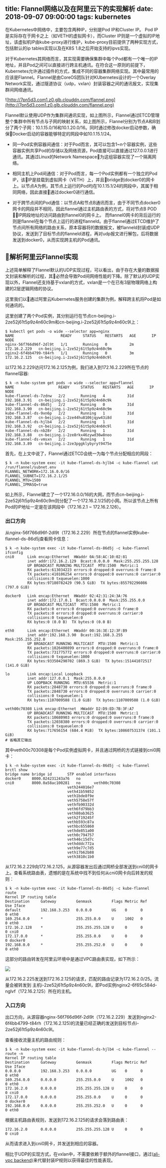title: Flannel网络以及在阿里云下的实现解析
date: 2018-09-07 09:00:00
tags: kubernetes
---

在Kubernetes中网络中，主要包含两种IP，分别是Pod IP和Cluster IP。 Pod IP是实际存在于网卡之上（如VETH的虚拟网卡），而Cluster IP则是一个虚拟的IP地址，该虚拟机IP由kube-proxy进行维护，kube-proxy目前提供了两种实现方式，包括默认的ip tables实现以及在K8S 1.8之后开始支持的ipvs实现。

对于Kubernetes其网络而言，其实现需要确保集群中每个Pod都有一个唯一的IP地址，并且Pod之间可以直接进行跨主机通讯。在符合这一原则的前提下，Kubernetes允许通过插件的方式，集成不同的容器集群网络实现。其中最常用的应该是Flannel。Flannel是由CoreOS团队针对KUbernetes设计的一个Overlay Network实现，通过隧道协议（udp，vxlan）封装容器之间的通讯报文，实现集群间网络通讯。

![http://7pn5d3.com1.z0.glb.clouddn.com/flannel.png](http://7pn5d3.com1.z0.glb.clouddn.com/flannel.png)

Flannel默认使用UDP作为集群间通讯实现，如上图所示，Flannel通过ETCD管理整个集群中所有节点与子网的映射关系，如上图所示，Flannel分别为节点A和B划分了两个子网：10.1.15.0/16和10.1.20.0/16。同时通过修改docker启动参数，确保Docker启动的容器能够特定的网段中如10.1.15.1/24。

* 同一Pod实例容器间通信：对于Pod而言，其可以包含1~n个容器实例，这些容器实例共享Pod的存储以及网络资源，Pod直接可以直接通过127.0.0.1进行通讯。其通过Linux的Network Namespace为这组容器实现了一个隔离网络。

* 相同主机上Pod间通信：对于Pod而言，每一个Pod实例都有一个独立的Pod IP，该IP是挂载到虚拟网卡（VETH）上，并且bridge到docker0的网卡上。以节点A为例，其节点上运行的Pod均在10.1.15.1/24的网段中，其属于相同网络，因此直接通过docker0进行通信。

* 对于跨节点间的Pod通信：以节点A和节点B通讯而言，由于不同节点docker0网卡的网段并不相同，因此flannel通过主机路由表的方式，将对节点B POD IP网段地址的访问路由到flannel0的网卡上。 而flannel0网卡的背后运行的则是flannel在每个节点上运行的进程flanneld。由于flannel通过ETCD维护了节点间所有网络的路由关系，原本容器将的数据报文，被flanneld封装成UDP协议，发送到了目标节点的flanneld进程，再对udp报文进行解包，后将数据发送到docker0，从而实现跨主机的Pod通讯。

## 解析阿里云Flannel实现

上述简单解释了Flannel默认的UDP实现过程，可以看出，由于存在大量的数据报文封装和解析的过程，其必然会导致Pod间网络性能的下降。除了默认的UDP实现以外，Flannel还支持基于vxlan的方式，vxlan是一个在已有3层物理网络上构建的2层逻辑网络的协议。

这里我们以通过阿里云Kubernetes服务创建的集群为例，解释跨主机将Pod是如何通讯的。

这里创建了两个Pod实例，其分别运行在节点cn-beijing.i-2ze52j61t5p9z4n60c9m和cn-beijing.i-2ze52j61t5p9z4n60c9l上：

```
$ kubectl get pods -o wide --selector app=nginx
NAME                     READY     STATUS    RESTARTS   AGE       IP             NODE
nginx-56f766d96f-2dl9t   1/1       Running   0          2m        172.16.2.229   cn-beijing.i-2ze52j61t5p9z4n60c9m
nginx2-6f4bb4799-t84rh   1/1       Running   0          3m        172.16.2.125   cn-beijing.i-2ze52j61t5p9z4n60c9l
```

以172.16.2.229访问172.16.2.125为例，我们进入到172.16.2.229所在节点的flannel容器:

```
$ k -n kube-system get pods -o wide --selector app=flannel
NAME                    READY     STATUS    RESTARTS   AGE       IP             NODE
kube-flannel-ds-7zdnw   2/2       Running   4          31d       192.168.3.91   cn-beijing.i-2ze52j61t5p9z4n60c9k
kube-flannel-ds-86d5j   2/2       Running   0          31d       192.168.3.90   cn-beijing.i-2ze52j61t5p9z4n60c9m
kube-flannel-ds-9xn6p   2/2       Running   1          31d       192.168.3.87   cn-beijing.i-2ze44hu8106jqyw43i8d
kube-flannel-ds-hjlb4   2/2       Running   1          31d       192.168.3.92   cn-beijing.i-2ze52j61t5p9z4n60c9l
kube-flannel-ds-nb28r   2/2       Running   1          31d       192.168.3.88   cn-beijing.i-2ze8rkx46zywd36w8noo
kube-flannel-ds-vmsxn   2/2       Running   1          31d       192.168.3.89   cn-beijing.i-2ze3pggklybyryt9475e
```

首先，在上文中说了，Flannel通过ETCD会统一为每个节点分配相应的网段：

```
$ k -n kube-system exec -it kube-flannel-ds-hjlb4 -c kube-flannel cat /run/flannel/subnet.env
FLANNEL_NETWORK=172.16.0.0/16
FLANNEL_SUBNET=172.16.2.1/25
FLANNEL_MTU=1500
FLANNEL_IPMASQ=true
```

如上所示，Flannel建立了一个172.16.0.0/16的大网，而节点cn-beijing.i-2ze52j61t5p9z4n60c9m则分配了一个172.16.2.1/25的小网。所以该节点上所有Pod的IP地址一定是在该网段中（172.16.2.1 ~ 172.16.2.126）。

### 出口方向

从nginx-56f766d96f-2dl9t（172.16.2.229）所在节点的flannel实例kube-flannel-ds-86d5j查看网卡信息：

```
$ k -n kube-system exec -it kube-flannel-ds-86d5j -c kube-flannel ifconfig
cni0      Link encap:Ethernet  HWaddr 0A:58:AC:10:02:81
          inet addr:172.16.2.129  Bcast:0.0.0.0  Mask:255.255.255.128
          UP BROADCAST RUNNING MULTICAST  MTU:1500  Metric:1
          RX packets:613034223 errors:0 dropped:0 overruns:0 frame:0
          TX packets:410106254 errors:0 dropped:0 overruns:0 carrier:0
          collisions:0 txqueuelen:1000
          RX bytes:97180782429 (90.5 GiB)  TX bytes:855792296086 (797.0 GiB)

docker0   Link encap:Ethernet  HWaddr 02:42:31:24:3A:76
          inet addr:172.17.0.1  Bcast:0.0.0.0  Mask:255.255.0.0
          UP BROADCAST MULTICAST  MTU:1500  Metric:1
          RX packets:0 errors:0 dropped:0 overruns:0 frame:0
          TX packets:0 errors:0 dropped:0 overruns:0 carrier:0
          collisions:0 txqueuelen:0
          RX bytes:0 (0.0 B)  TX bytes:0 (0.0 B)

eth0      Link encap:Ethernet  HWaddr 00:16:3E:12:3F:B9
          inet addr:192.168.3.90  Bcast:192.168.3.255  Mask:255.255.252.0
          UP BROADCAST RUNNING MULTICAST  MTU:1500  Metric:1
          RX packets:1026400899 errors:0 dropped:0 overruns:0 frame:0
          TX packets:731775772 errors:0 dropped:0 overruns:0 carrier:0
          collisions:0 txqueuelen:1000
          RX bytes:933504290702 (869.3 GiB)  TX bytes:151441072517 (141.0 GiB)

lo        Link encap:Local Loopback
          inet addr:127.0.0.1  Mask:255.0.0.0
          UP LOOPBACK RUNNING  MTU:65536  Metric:1
          RX packets:2848730 errors:0 dropped:0 overruns:0 frame:0
          TX packets:2848730 errors:0 dropped:0 overruns:0 carrier:0
          collisions:0 txqueuelen:1
          RX bytes:1107009588 (1.0 GiB)  TX bytes:1107009588 (1.0 GiB)

veth00c70308 Link encap:Ethernet  HWaddr D2:D9:ED:7B:3F:A7
          UP BROADCAST RUNNING MULTICAST  MTU:1500  Metric:1
          RX packets:10680903 errors:0 dropped:0 overruns:0 frame:0
          TX packets:12038380 errors:0 dropped:0 overruns:0 carrier:0
          collisions:0 txqueuelen:0
          RX bytes:717656154 (684.4 MiB)  TX bytes:108607531374 (101.1 GiB)
# 省略其它输出
```

其中veth00c70308是每个Pod实例虚拟网卡，并且通过网桥的方式链接到cni0网卡：

```
$ k -n kube-system exec -it kube-flannel-ds-86d5j -c kube-flannel brctl show
bridge name	bridge id		STP enabled	interfaces
docker0		8000.024231243a76	no
cni0		8000.0a58ac100281	no		veth00c70308
							veth244016e7
							veth41b59852
							veth1bde8f9e
							veth5758e57f
							vethfb90332d
							veth6fd79bb3
							veth80ab3625
							veth2f19245f
							vethb593c87a
							vethbc655860
							vethde851a00
							veth0c794757
							veth46c15d7c
							vethdddc772a
							veth9e77c7d5
							veth17b62b88
							veth3810c1b0
```

从172.16.2.229向172.16.2.125，从源容器发出后通过网桥全部发送到cni0的网卡上。查看系统路由表，遗憾的是在系统中找不到任何从cni0网卡向后转发的规则：

```
$ k -n kube-system exec -it kube-flannel-ds-86d5j -c kube-flannel route
Kernel IP routing table
Destination     Gateway         Genmask         Flags Metric Ref    Use Iface
default         192.168.3.253   0.0.0.0         UG    0      0        0 eth0
169.254.0.0     *               255.255.0.0     U     1002   0        0 eth0
172.16.2.128    *               255.255.255.128 U     0      0        0 cni0
172.17.0.0      *               255.255.0.0     U     0      0        0 docker0
192.168.0.0     *               255.255.252.0   U     0      0        0 eth0
```

这部分的路由转发在阿里云环境中是通过VPC路由表实现，如下所示：

![](https://github.com/yunlzheng/kubernetes-hands-on-workshop/raw/master/02-core-concept/images/aliyun-vpc-route.png)

从172.16.2.225发送到172.16.2.125的请求，匹配的路由记录为172.16.2.0/25。流量会被转发到 主机i-2ze52j61t5p9z4n60c9l，即Pod实例nginx2-6f65c584d-nglvf（172.16.2.125）所在的主机。

### 入口方向

出口方向，从源容器nginx-56f766d96f-2dl9t（172.16.2.229）发送到nginx2-6f4bb4799-t84rh（172.16.2.125)的流量已经正确的发送到目标节点i-2ze52j61t5p9z4n60c9l。

查看接收流量主机的路由规则：

```
$ k -n kube-system exec -it kube-flannel-ds-hjlb4 -c kube-flannel -- route -n
Kernel IP routing table
Destination     Gateway         Genmask         Flags Metric Ref    Use Iface
0.0.0.0         192.168.3.253   0.0.0.0         UG    0      0        0 eth0
169.254.0.0     0.0.0.0         255.255.0.0     U     1002   0        0 eth0
172.16.2.0      0.0.0.0         255.255.255.128 U     0      0        0 cni0
172.17.0.0      0.0.0.0         255.255.0.0     U     0      0        0 docker0
192.168.0.0     0.0.0.0         255.255.252.0   U     0      0        0 eth0
```

根据主机路由表规则，发送到172.16.2.125的请求会落到路由表：

```
172.16.2.0      0.0.0.0         255.255.255.128 U     0      0        0 cni0
```

从而请求进入到cni0网卡，并发送到相应的容器。

相比于UDP的实现方式，在vxlan中，不需要依赖于额外的flannel接口，通过([ali-vpc backend](https://github.com/coreos/flannel/blob/master/Documentation/alicloud-vpc-backend-cn.md))来代替封装IP规则以获得最佳的性能表现。